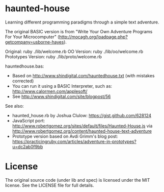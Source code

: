 haunted-house
=============

Learning different programming paradigms through a simple text adventure.

The original BASIC version is from "Write Your Own Adventure Programs For Your Microcomputer" (http://mocagh.org/loadpage.php?getcompany=usborne-hayes).

Original:
    ruby ./lib/welcome.rb
OO Version:
    ruby ./lib/oo/welcome.rb
Prototypes Version:
    ruby ./lib/proto/welcome.rb

hauntedhouse.bas:
* Based on http://www.shindigital.com/hauntedhouse.txt (with mistakes corrected)
* You can run it using a BASIC Interpreter, such as: http://www.calormen.com/applesoft/
* See http://www.shindigital.com/site/blogpost/56

See also:
* haunted_house.rb by Joshua Clulow: https://gist.github.com/628124
* JavaScript port: http://www.robertgomez.org/sites/default/files/Haunted-House.js via http://www.robertgomez.org/content/haunted-house-text-adventure
* Prototype version based on Avdi Grimm's blog post: https://practicingruby.com/articles/adventure-in-prototypes?u=dc2ab0f9bb

License
=======
The original source code (under lib and spec) is licensed under the MIT license.  See the LICENSE file for full details.
